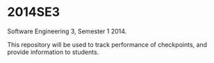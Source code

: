 2014SE3
=======

Software Engineering 3, Semester 1 2014.

This repository will be used to track performance of checkpoints,
and provide information to students.
